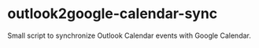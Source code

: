 # outlook2google-calendar-sync
Small script to synchronize Outlook Calendar events with Google Calendar.
